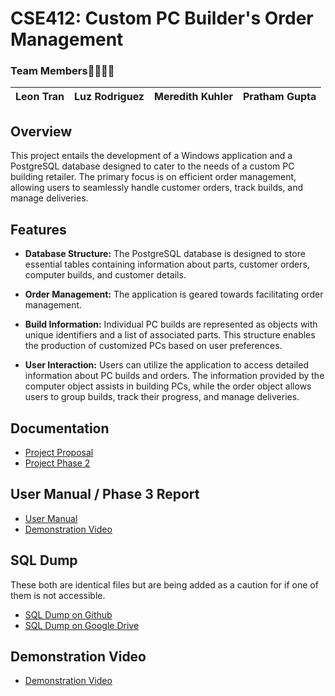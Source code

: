 # CSE412: Custom PC Builder's Order Management

### Team Members🫱🏻‍🫲🏾
|Leon Tran|Luz Rodriguez|Meredith Kuhler|Pratham Gupta|
|----|----|----|----|

## Overview

This project entails the development of a Windows application and a PostgreSQL database designed to cater to the needs of a custom PC building retailer. The primary focus is on efficient order management, allowing users to seamlessly handle customer orders, track builds, and manage deliveries.

## Features

- **Database Structure:** The PostgreSQL database is designed to store essential tables containing information about parts, customer orders, computer builds, and customer details.

- **Order Management:** The application is geared towards facilitating order management.
  
- **Build Information:** Individual PC builds are represented as objects with unique identifiers and a list of associated parts. This structure enables the production of customized PCs based on user preferences.

- **User Interaction:** Users can utilize the application to access detailed information about PC builds and orders. The information provided by the computer object assists in building PCs, while the order object allows users to group builds, track their progress, and manage deliveries.


## Documentation
- [Project Proposal](https://docs.google.com/document/d/1l8wrKWwqJqVfAqrUKCL4EuCQ35Ylrj1vcoXfyGUewtw/edit)
- [Project Phase 2](https://docs.google.com/document/d/12J8TuxrYpvXsVWXexZ6slrpkod9odAMZw5sVmzJfnRU/edit#heading=h.g0ogl328zari)

## User Manual / Phase 3 Report
- [User Manual](https://docs.google.com/document/d/1V3LkDYAW8S25_7CXanJEaDjF3wUUEY3c-rlaNIcBETc/edit?usp=sharing)
- [Demonstration Video](https://youtu.be/eyevTiNYc5o)

## SQL Dump
These both are identical files but are being added as a caution for if one of them is not accessible.
- [SQL Dump on Github](https://github.com/leonltran/CSE412_PCBusinessApp/tree/main/SQL%20Dump)
- [SQL Dump on Google Drive](https://drive.google.com/drive/folders/1Id3UPnOc9_12-02iqsPHehMQynnPkVpi?usp=sharing)

## Demonstration Video
- [Demonstration Video](https://www.youtube.com/watch?v=eyevTiNYc5o)
